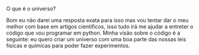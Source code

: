O que é o universo?










Bom eu não darei uma resposta exata para isso mas vou tentar dar o meu melhor com base em artigos científicos, isso tudo irá me ajudar a entreter o código que vou programar em python.
Minha visão sobre o código é a seguinte: eu quero criar um universo com uma boa parte das nossas leis físicas e químicas para poder fazer experimentos.
